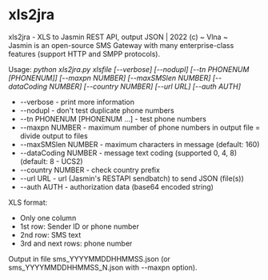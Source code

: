 # xls2jra
xls2jra - XLS to Jasmin REST API, output JSON | 2022 (c) ~ Vlna ~  
Jasmin is an open-source SMS Gateway with many enterprise-class features (support HTTP and SMPP protocols).   

     
Usage: *python xls2jra.py xlsfile [--verbose] [--nodupl] [--tn PHONENUM [PHONENUM]] [--maxpn NUMBER] [--maxSMSlen NUMBER] [--dataCoding NUMBER] [--country NUMBER] [--url URL] [--auth AUTH]*    
-    --verbose - print more information        
-    --nodupl - don't test duplicate phone numbers        
-    --tn PHONENUM [PHONENUM ...] - test phone numbers         
-    --maxpn NUMBER - maximum number of phone numbers in output file = divide output to files          
-    --maxSMSlen NUMBER - maximum characters in message (default: 160)                   
-    --dataCoding NUMBER - message text coding (supported 0, 4, 8) (default: 8 - UCS2)                      
-    --country NUMBER - check country prefix          
-    --url URL - url (Jasmin's RESTAPI sendbatch) to send JSON (file(s))     
-    --auth AUTH - authorization data (base64 encoded string)  

XLS format:   
-  Only one column             
-  1st row: Sender ID or phone number                 
-  2nd row: SMS text              
-  3rd and next rows: phone number              

Output in file sms_YYYYMMDDHHMMSS.json  (or sms_YYYYMMDDHHMMSS_N.json with --maxpn option).               
